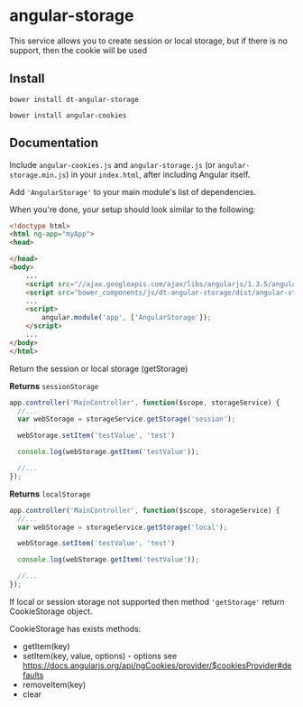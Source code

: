 angular-storage
=============================

This service allows you to create session or local storage, but if there is no support, then the cookie will be used

## Install

`bower install dt-angular-storage`

`bower install angular-cookies`

## Documentation

Include `angular-cookies.js` and `angular-storage.js` (or `angular-storage.min.js`) in your `index.html`, after including Angular itself.

Add `'AngularStorage'` to your main module's list of dependencies.

When you're done, your setup should look similar to the following:

```html
<!doctype html>
<html ng-app="myApp">
<head>

</head>
<body>
    ...
    <script src="//ajax.googleapis.com/ajax/libs/angularjs/1.3.5/angular.min.js"></script>
    <script src="bower_components/js/dt-angular-storage/dist/angular-storage.min.js"></script>
    ...
    <script>
        angular.module('app', ['AngularStorage']);
    </script>
    ...
</body>
</html>
```

Return the session or local storage (getStorage)

**Returns** `sessionStorage`
```js
app.controller('MainController', function($scope, storageService) {
  //...
  var webStorage = storageService.getStorage('session');

  webStorage.setItem('testValue', 'test')

  console.log(webStorage.getItem('testValue'));

  //...
});
```

**Returns** `localStorage`
```js
app.controller('MainController', function($scope, storageService) {
  //...
  var webStorage = storageService.getStorage('local');

  webStorage.setItem('testValue', 'test')

  console.log(webStorage.getItem('testValue'));

  //...
});
```

If local or session storage not supported then method `'getStorage'` return CookieStorage object.

CookieStorage has exists methods:

- getItem(key)
- setItem(key, value, options) - options see https://docs.angularjs.org/api/ngCookies/provider/$cookiesProvider#defaults
- removeItem(key)
- clear